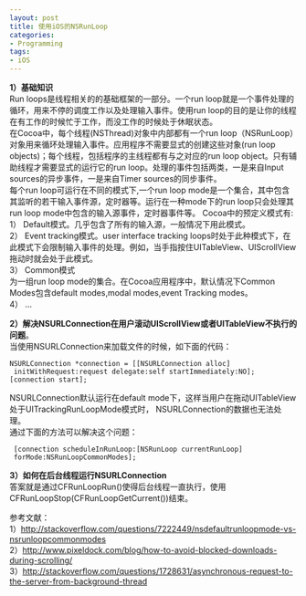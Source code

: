 ```yaml
---
layout: post
title: 使用iOS的NSRunLoop
categories:
- Programming
tags:
- iOS
---
```


**1）基础知识**  
  Run loops是线程相关的的基础框架的一部分。一个run loop就是一个事件处理的循环，用来不停的调度工作以及处理输入事件。使用run loop的目的是让你的线程在有工作的时候忙于工作，而没工作的时候处于休眠状态。  
在Cocoa中，每个线程(NSThread)对象中内部都有一个run loop（NSRunLoop）对象用来循环处理输入事件。应用程序不需要显式的创建这些对象(run loop objects)；每个线程，包括程序的主线程都有与之对应的run loop object。只有辅助线程才需要显式的运行它的run loop。处理的事件包括两类，一是来自Input sources的异步事件，一是来自Timer sources的同步事件。   
  每个run loop可运行在不同的模式下,一个run loop mode是一个集合，其中包含其监听的若干输入事件源，定时器等。运行在一种mode下的run loop只会处理其run loop mode中包含的输入源事件，定时器事件等。
  Cocoa中的预定义模式有:  
1）	Default模式。几乎包含了所有的输入源，一般情况下用此模式。  
2）	Event tracking模式。user interface tracking loops时处于此种模式下，在此模式下会限制输入事件的处理。例如，当手指按住UITableView、UIScrollView拖动时就会处于此模式。  
3）	Common模式  
为一组run loop mode的集合。在Cocoa应用程序中，默认情况下Common Modes包含default modes,modal modes,event Tracking modes。  
4）   …  

**2）解决NSURLConnection在用户滚动UIScrollView或者UITableView不执行的问题**。  
       当使用NSURLConnection来加载文件的时候，如下面的代码：  


    NSURLConnection *connection = [[NSURLConnection alloc] 
     initWithRequest:request delegate:self startImmediately:NO];
    [connection start];
NSURLConnection默认运行在default mode下，这样当用户在拖动UITableView处于UITrackingRunLoopMode模式时， NSURLConnection的数据也无法处理。  
  通过下面的方法可以解决这个问题：  

     [connection scheduleInRunLoop:[NSRunLoop currentRunLoop] 
     forMode:NSRunLoopCommonModes];  


**3）如何在后台线程运行NSURLConnection**    
答案就是通过CFRunLoopRun()使得后台线程一直执行，使用CFRunLoopStop(CFRunLoopGetCurrent())结束。  

参考文献：  
1）http://stackoverflow.com/questions/7222449/nsdefaultrunloopmode-vs-nsrunloopcommonmodes  
2）http://www.pixeldock.com/blog/how-to-avoid-blocked-downloads-during-scrolling/  
3）http://stackoverflow.com/questions/1728631/asynchronous-request-to-the-server-from-background-thread
